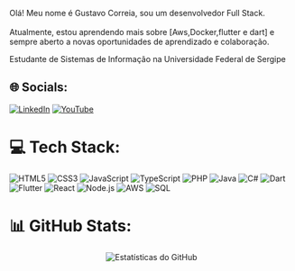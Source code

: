 Olá! Meu nome é Gustavo Correia, sou um desenvolvedor Full Stack.<br><br>Atualmente, estou aprendendo mais sobre [Aws,Docker,flutter e dart] e sempre aberto a novas oportunidades de aprendizado e colaboração.

Estudante de Sistemas de Informação na Universidade Federal de Sergipe

## 🌐 Socials:
[![LinkedIn](https://img.shields.io/badge/LinkedIn-%230077B5.svg?logo=linkedin&logoColor=white)](https://www.linkedin.com/in/gustavo-correia-2901/)  [![YouTube](https://img.shields.io/badge/YouTube-%23FF0000.svg?logo=YouTube&logoColor=white)](https://www.youtube.com/@GuTsfordevs) 

# 💻 Tech Stack:
![HTML5](https://img.shields.io/badge/HTML5-%23E34F26.svg?style=for-the-badge&logo=html5&logoColor=white)
![CSS3](https://img.shields.io/badge/CSS3-%231572B6.svg?style=for-the-badge&logo=css3&logoColor=white)
![JavaScript](https://img.shields.io/badge/JavaScript-%23F7DF1E.svg?style=for-the-badge&logo=javascript&logoColor=black)
![TypeScript](https://img.shields.io/badge/TypeScript-%23007ACC.svg?style=for-the-badge&logo=typescript&logoColor=white)
![PHP](https://img.shields.io/badge/PHP-%23777BB4.svg?style=for-the-badge&logo=php&logoColor=white)
![Java](https://img.shields.io/badge/Java-%23ED8B00.svg?style=for-the-badge&logo=openjdk&logoColor=white)
![C#](https://img.shields.io/badge/C%23-%23239120.svg?style=for-the-badge&logo=csharp&logoColor=white)
![Dart](https://img.shields.io/badge/Dart-%230175C2.svg?style=for-the-badge&logo=dart&logoColor=white)
![Flutter](https://img.shields.io/badge/Flutter-%2302569B.svg?style=for-the-badge&logo=flutter&logoColor=white)
![React](https://img.shields.io/badge/React-%2361DAFB.svg?style=for-the-badge&logo=react&logoColor=black)
![Node.js](https://img.shields.io/badge/Node.js-%2343853D.svg?style=for-the-badge&logo=node.js&logoColor=white)
![AWS](https://img.shields.io/badge/AWS-%23FF9900.svg?style=for-the-badge&logo=amazonaws&logoColor=white)
![SQL](https://img.shields.io/badge/SQL-%2300758F.svg?style=for-the-badge&logo=postgresql&logoColor=white)


# 📊 GitHub Stats:

<p align="center">
  <img src="https://github-readme-stats.vercel.app/api/top-langs/?username=Gustavo-Correia&theme=neon&hide_border=true&include_all_commits=true&count_private=true&layout=compact" alt="Estatísticas do GitHub">
</p>
